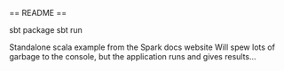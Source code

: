 
== README ==

sbt package
sbt run

Standalone scala example from the Spark docs website
Will spew lots of garbage to the console, but the application runs and gives results...



